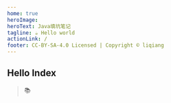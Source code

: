 ```yaml
---
home: true
heroImage: 
heroText: Java填坑笔记
tagline: ☕ Hello world
actionLink: /
footer: CC-BY-SA-4.0 Licensed | Copyright © liqiang
---
```


## Hello Index
> 📚 


<Vssue :title="$title" />
